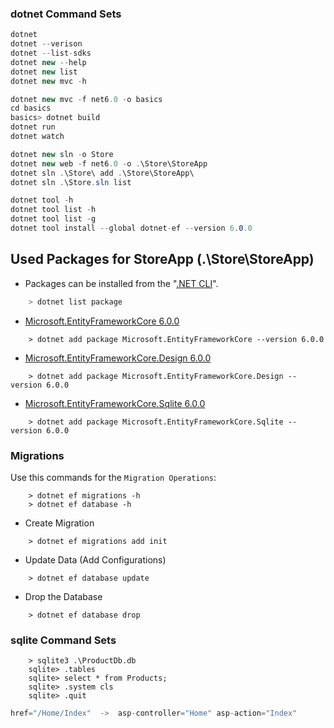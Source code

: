 ### dotnet Command Sets
```cs
dotnet
dotnet --verison
dotnet --list-sdks
dotnet new --help
dotnet new list
dotnet new mvc -h

dotnet new mvc -f net6.0 -o basics
cd basics
basics> dotnet build
dotnet run
dotnet watch

dotnet new sln -o Store
dotnet new web -f net6.0 -o .\Store\StoreApp
dotnet sln .\Store\ add .\Store\StoreApp\
dotnet sln .\Store.sln list

dotnet tool -h
dotnet tool list -h
dotnet tool list -g
dotnet tool install --global dotnet-ef --version 6.0.0
``` 

## Used Packages for StoreApp (.\Store\StoreApp)
- Packages can be installed from the "[.NET CLI](https://learn.microsoft.com/tr-tr/dotnet/core/tools/)".
```cs
    > dotnet list package
```
- [Microsoft.EntityFrameworkCore 6.0.0](https://www.nuget.org/packages/Microsoft.EntityFrameworkCore/6.0.0)
```
    > dotnet add package Microsoft.EntityFrameworkCore --version 6.0.0
```
- [Microsoft.EntityFrameworkCore.Design 6.0.0](https://www.nuget.org/packages/Microsoft.EntityFrameworkCore.Design/6.0.0)
```
    > dotnet add package Microsoft.EntityFrameworkCore.Design --version 6.0.0
```
- [Microsoft.EntityFrameworkCore.Sqlite 6.0.0](https://www.nuget.org/packages/Microsoft.EntityFrameworkCore.Sqlite/6.0.0)
```
    > dotnet add package Microsoft.EntityFrameworkCore.Sqlite --version 6.0.0
```

### Migrations
Use this commands for the `Migration Operations`:
```
    > dotnet ef migrations -h
    > dotnet ef database -h
```
- Create Migration
```
    > dotnet ef migrations add init
```
- Update Data   (Add Configurations)
```
    > dotnet ef database update
```
- Drop the Database
```
    > dotnet ef database drop
```

### sqlite Command Sets
```
    > sqlite3 .\ProductDb.db
    sqlite> .tables
    sqlite> select * from Products;
    sqlite> .system cls
    sqlite> .quit
```

```cs
href="/Home/Index"  ->  asp-controller="Home" asp-action="Index"
```